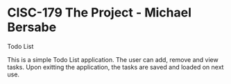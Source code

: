 # CISC-179 The Project - Michael Bersabe
Todo List

This is a simple Todo List application. The user can add, remove and view tasks. Upon exitting the application, the tasks are saved and loaded on next use.
